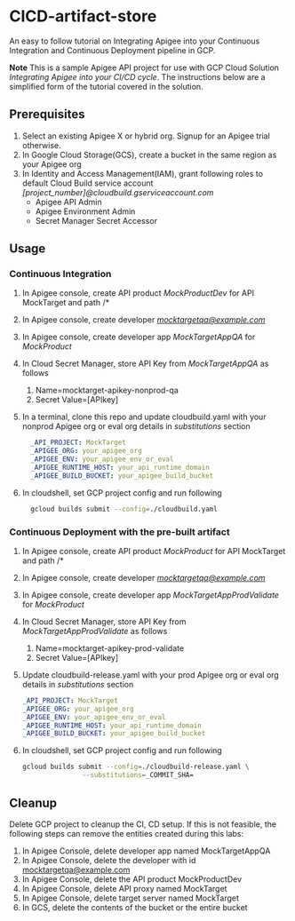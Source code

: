 # CICD-artifact-store

An easy to follow tutorial on Integrating Apigee into your
Continuous Integration and Continuous Deployment pipeline in GCP.

**Note** This is a sample Apigee API project for use with GCP Cloud Solution
 *Integrating Apigee into your CI/CD cycle*. The instructions below are a
 simplified form of the tutorial covered in the solution.

## Prerequisites

 1. Select an existing Apigee X or hybrid org. Signup for an Apigee trial
  otherwise.
 2. In Google Cloud Storage(GCS), create a bucket in the same region as your
  Apigee org
 3. In Identity and Access Management(IAM), grant following roles to default
  Cloud Build service account
  *[project_number]@cloudbuild.gserviceaccount.com*
       * Apigee API Admin
       * Apigee Environment Admin
       * Secret Manager Secret Accessor

## Usage

### Continuous Integration

 1. In Apigee console, create API product *MockProductDev* for API MockTarget
  and path /*
 2. In Apigee console, create developer *mocktargetqa@example.com*
 3. In Apigee console, create developer app *MockTargetAppQA* for *MockProduct*
 4. In Cloud Secret Manager, store API Key from *MockTargetAppQA* as follows
     1. Name=mocktarget-apikey-nonprod-qa
     2. Secret Value=[APIkey]
 5. In a terminal, clone this repo and update cloudbuild.yaml with your nonprod
 Apigee org or eval org details in *substitutions* section

    ```yaml
      _API_PROJECT: MockTarget
      _APIGEE_ORG: your_apigee_org
      _APIGEE_ENV: your_apigee_env_or_eval
      _APIGEE_RUNTIME_HOST: your_api_runtime_domain
      _APIGEE_BUILD_BUCKET: your_apigee_build_bucket
      ```

 6. In cloudshell, set GCP project config and run following

    ```sh
      gcloud builds submit --config=./cloudbuild.yaml
    ```

### Continuous Deployment with the pre-built artifact

 1. In Apigee console, create API product *MockProduct* for API MockTarget and
 path /*
 2. In Apigee console, create developer *mocktargetqa@example.com*
 3. In Apigee console, create developer app *MockTargetAppProdValidate* for
 *MockProduct*
 4. In Cloud Secret Manager, store API Key from *MockTargetAppProdValidate*
 as follows
     1. Name=mocktarget-apikey-prod-validate
     2. Secret Value=[APIkey]
 5. Update cloudbuild-release.yaml with your prod Apigee org or eval org details
  in *substitutions* section

      ```yaml
      _API_PROJECT: MockTarget
      _APIGEE_ORG: your_apigee_org
      _APIGEE_ENV: your_apigee_env_or_eval
      _APIGEE_RUNTIME_HOST: your_api_runtime_domain
      _APIGEE_BUILD_BUCKET: your_apigee_build_bucket
      ```

 6. In cloudshell, set GCP project config and run following

      ```sh
      gcloud builds submit --config=./cloudbuild-release.yaml \
                     --substitutions=_COMMIT_SHA=
      ```

## Cleanup

Delete GCP project to cleanup the CI, CD setup. If this is not feasible,
 the following steps can remove the entities created during this labs:

 1. In Apigee Console, delete developer app named MockTargetAppQA
 2. In Apigee Console, delete the developer with id mocktargetqa@example.com
 3. In Apigee Console, delete the API product MockProductDev
 4. In Apigee Console, delete API proxy named MockTarget
 5. In Apigee Console, delete target server named MockTarget
 6. In GCS, delete the contents of the bucket or the entire bucket
